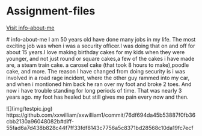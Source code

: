 # Assignment-files
<!DOCTYPE html>
<html>
<body>
 
 <p><a href="https://www.https://github.com/xxwilliam/info-about-me/settings/pages#:~:text=xxwilliam.github.io/info%2Dabout%2Dme/">Visit info-about-me</a></p> 
  
  
<p># info-about-me I am 50 years old have done many jobs in my life. The most exciting job was when i was a security officer.I was doing that  on and off for about 15 years.I love making birthday cakes for my kids when they were younger, and not just round or square cakes,a few of the cakes i have made are, a steam train cake. a carosel cake (that took 8 hours to make),poodle cake, and more. The reason I have changed  from doing security is i was involved in a road rage incident, where the other guy rammed into my car, and when i montioned him back he ran over my foot and broke 2 toes. And now i have trouble standing for long periods of time. That was nearly 3 years ago. my foot has healed  but still gives me pain every now and then.</p>
![](img/testpic.jpg)
https://github.com/xxwilliam/xxwilliam1/commit/76df694da45b53887f0fb36cbb2130a96048082b#diff-55fad6a7d438b828c44f7ff33fdf8143c7756a5c8371bd28568c10da19fc7ecf
</body>
</html>
